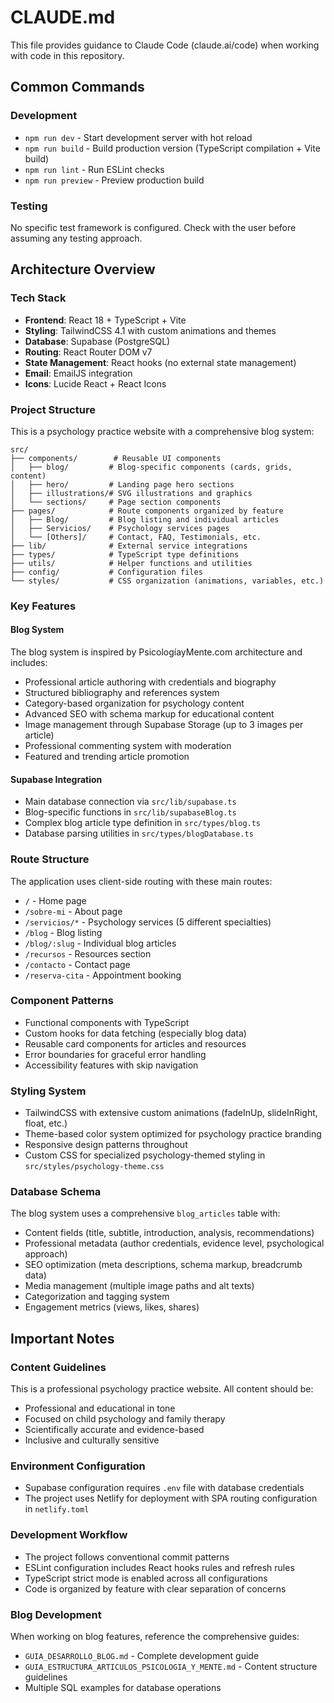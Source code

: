 # CLAUDE.md

This file provides guidance to Claude Code (claude.ai/code) when working with code in this repository.

## Common Commands

### Development
- `npm run dev` - Start development server with hot reload
- `npm run build` - Build production version (TypeScript compilation + Vite build)
- `npm run lint` - Run ESLint checks
- `npm run preview` - Preview production build

### Testing
No specific test framework is configured. Check with the user before assuming any testing approach.

## Architecture Overview

### Tech Stack
- **Frontend**: React 18 + TypeScript + Vite
- **Styling**: TailwindCSS 4.1 with custom animations and themes
- **Database**: Supabase (PostgreSQL)
- **Routing**: React Router DOM v7
- **State Management**: React hooks (no external state management)
- **Email**: EmailJS integration
- **Icons**: Lucide React + React Icons

### Project Structure
This is a psychology practice website with a comprehensive blog system:

```
src/
├── components/        # Reusable UI components
│   ├── blog/         # Blog-specific components (cards, grids, content)
│   ├── hero/         # Landing page hero sections  
│   ├── illustrations/# SVG illustrations and graphics
│   └── sections/     # Page section components
├── pages/            # Route components organized by feature
│   ├── Blog/         # Blog listing and individual articles
│   ├── Servicios/    # Psychology services pages
│   └── [Others]/     # Contact, FAQ, Testimonials, etc.
├── lib/              # External service integrations
├── types/            # TypeScript type definitions
├── utils/            # Helper functions and utilities
├── config/           # Configuration files
└── styles/           # CSS organization (animations, variables, etc.)
```

### Key Features

#### Blog System
The blog system is inspired by PsicologíayMente.com architecture and includes:
- Professional article authoring with credentials and biography
- Structured bibliography and references system
- Category-based organization for psychology content
- Advanced SEO with schema markup for educational content
- Image management through Supabase Storage (up to 3 images per article)
- Professional commenting system with moderation
- Featured and trending article promotion

#### Supabase Integration
- Main database connection via `src/lib/supabase.ts`
- Blog-specific functions in `src/lib/supabaseBlog.ts`
- Complex blog article type definition in `src/types/blog.ts`
- Database parsing utilities in `src/types/blogDatabase.ts`

### Route Structure
The application uses client-side routing with these main routes:
- `/` - Home page
- `/sobre-mi` - About page  
- `/servicios/*` - Psychology services (5 different specialties)
- `/blog` - Blog listing
- `/blog/:slug` - Individual blog articles
- `/recursos` - Resources section
- `/contacto` - Contact page
- `/reserva-cita` - Appointment booking

### Component Patterns
- Functional components with TypeScript
- Custom hooks for data fetching (especially blog data)
- Reusable card components for articles and resources
- Error boundaries for graceful error handling
- Accessibility features with skip navigation

### Styling System
- TailwindCSS with extensive custom animations (fadeInUp, slideInRight, float, etc.)
- Theme-based color system optimized for psychology practice branding
- Responsive design patterns throughout
- Custom CSS for specialized psychology-themed styling in `src/styles/psychology-theme.css`

### Database Schema
The blog system uses a comprehensive `blog_articles` table with:
- Content fields (title, subtitle, introduction, analysis, recommendations)
- Professional metadata (author credentials, evidence level, psychological approach)
- SEO optimization (meta descriptions, schema markup, breadcrumb data)
- Media management (multiple image paths and alt texts)
- Categorization and tagging system
- Engagement metrics (views, likes, shares)

## Important Notes

### Content Guidelines
This is a professional psychology practice website. All content should be:
- Professional and educational in tone
- Focused on child psychology and family therapy
- Scientifically accurate and evidence-based
- Inclusive and culturally sensitive

### Environment Configuration
- Supabase configuration requires `.env` file with database credentials
- The project uses Netlify for deployment with SPA routing configuration in `netlify.toml`

### Development Workflow
- The project follows conventional commit patterns
- ESLint configuration includes React hooks rules and refresh rules
- TypeScript strict mode is enabled across all configurations
- Code is organized by feature with clear separation of concerns

### Blog Development
When working on blog features, reference the comprehensive guides:
- `GUIA_DESARROLLO_BLOG.md` - Complete development guide
- `GUIA_ESTRUCTURA_ARTICULOS_PSICOLOGIA_Y_MENTE.md` - Content structure guidelines
- Multiple SQL examples for database operations